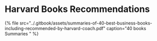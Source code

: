 # Harvard Books Recommendations

{% file src="../.gitbook/assets/summaries-of-40-best-business-books-including-recommended-by-harvard-coach.pdf" caption="40 books Summaries " %}


